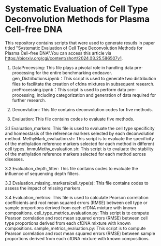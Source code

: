 Systematic Evaluation of Cell Type Deconvolution Methods for Plasma Cell-free DNA
=================================================================================

This repository contains scripts that were used to generate resutls in paper titled "Systematic Evaluation of Cell Type Deconvolution Methods for Plasma Cell-free DNA".You can access this article via https://biorxiv.org/cgi/content/short/2024.03.25.586507v1.

1. DataProcessing: This file plays a pivotal role in handling data pre-processing for the entire benchmarking endeavor. 
gen_Distributions.ipynb：This script is used to generate two distribution files to facilitate the creation of cfdna mixtures in subsequent research.
preProcessing.ipynb：This script is used to perform data pre-processing, including categorization and generation of data required for further research.

2. Deconvlution: This file contains deconvolution codes for five methods.

3. Evaluation: This file contains codes to evaluate five methods.

3.1 Evaluation_markers: This file is used to evaluate the cell type specificity and homeostasis of the reference markers selected by each deconvolution method.
MethyMark_evaluation.sh: This script is to evaluate the specificity of the methylation reference markers selected for each method in different cell types.
ImmuMethy_evaluation.sh: This script is to evaluate the stability of the methylation reference markers selected for each method across diseases.

3.2 Evaluation_depth_filter: This file contains codes to evaluate the influence of sequencing depth filters.

3.3 Evaluation_missing_markers/cell_type(s): This file contains codes to assess the impact of missing markers.

3.4 Evaluation_metrics: This file is used to calculate Pearson correlation coefficients and root mean squared errors (RMSE) between cell type or sample proportions derived from each cfDNA mixture with known compositions.
cell_type_metrics_evaluation.py: This script is to compute Pearson correlation and root mean squared errors (RMSE) between cell type proportions derived from each cfDNA mixture with known compositions. 
sample_metrics_evaluation.py: This script is to compute Pearson correlation and root mean squared errors (RMSE) between sample proportions derived from each cfDNA mixture with known compositions. 